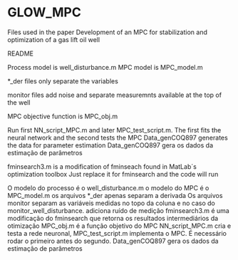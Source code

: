 # GLOW_MPC
Files used in the paper Development of an MPC for stabilization and optimization of a gas lift oil well

README

Process model is well_disturbance.m
MPC model is MPC_model.m

*_der files only separate the variables

monitor files add noise and separate measuremnts available at the top of the well

MPC objective function is MPC_obj.m

Run first NN_script_MPC.m and later MPC_test_script.m. The first fits the neural network and the second tests the MPC
Data_genCOQ897 generates the data for parameter estimation 
Data_genCOQ897 gera os dados da estimação de parâmetros

fminsearch3.m is a modification of fminseach found in MatLab´s optimization toolbox
Just replace it for fminsearch and the code will run

O modelo do processo é o well_disturbance.m
o modelo do MPC é o MPC_model.m
os arquivos *_der apenas separam a derivada
Os arquivos monitor separam as variáveis medidas no topo da coluna e no caso do monitor_well_disturbance. adiciona ruído de medição
fminsearch3.m é uma modificação do fminsearch que retorna os resultados intermediários da otimização
MPC_obj.m é a função objetivo do MPC
NN_script_MPC.m cria e testa a rede neuronal, MPC_test_script.m implementa o MPC. 
É necessário rodar o primeiro antes do segundo.
Data_genCOQ897 gera os dados da estimação de parâmetros
